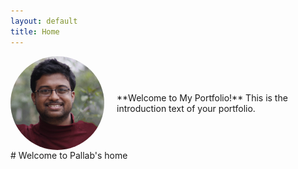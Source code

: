 ```yaml
---
layout: default
title: Home
---
```


<div style="display: flex; align-items: center;">
    <img src="PallabDutta_Photo.jpg" alt="Your Photo" style="width:150px; border-radius: 50%; margin-right: 20px;">
    <div>
        **Welcome to My Portfolio!**  
        This is the introduction text of your portfolio.
    </div>
</div>
# Welcome to Pallab's home

<style>
  .site-footer {
    display: none;
  }
</style>
